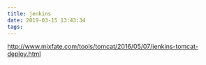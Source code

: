 ```yaml
---
title: jenkins
date: 2019-03-15 13:43:34
tags:
---
```

http://www.mixfate.com/tools/tomcat/2016/05/07/jenkins-tomcat-deploy.html